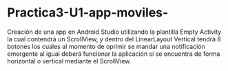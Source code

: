 # Practica3-U1-app-moviles-
Creación de una app en Android Studio utilizando la plantilla Empty Activity la cual contendrá un ScrollView, y dentro del LinearLayout Vertical tendrá 8 botones los cuales al momento de oprimir se mandar una notificación emergente al igual deberá funcionar la aplicación si se encuentra de forma horizontal o vertical mediante el ScrollView. 
